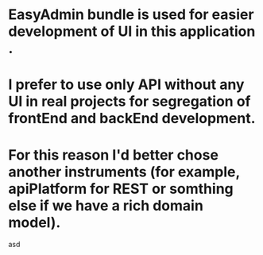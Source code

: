# EasyAdmin bundle is used for easier development of UI in this application . 
# I prefer to use only API without any UI in real projects for segregation of frontEnd and backEnd development.
# For this reason I'd better chose another instruments (for example, apiPlatform for REST or somthing else if we have a rich domain model).
asd
